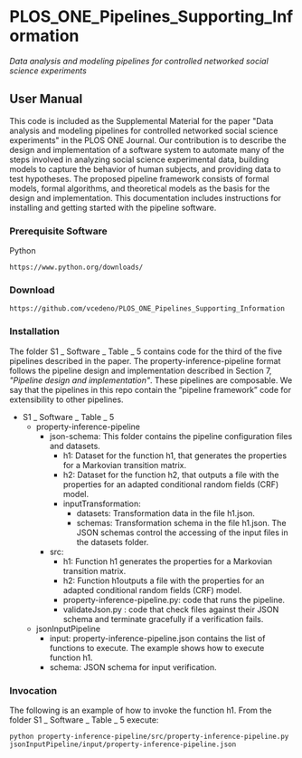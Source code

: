 # PLOS_ONE_Pipelines_Supporting_Information
_Data analysis and modeling pipelines for controlled networked social science experiments_

## User Manual
This code is included as the Supplemental Material for the paper "Data analysis and modeling pipelines for controlled networked social science experiments" in the PLOS ONE Journal.
Our contribution is to describe the design and implementation of a software system 
to automate many of the steps involved in analyzing social science experimental data, building models to capture the behavior of human subjects, and providing data to test hypotheses. 
The proposed pipeline framework consists of formal models, formal algorithms, and theoretical models as the basis for the design and implementation.
This documentation includes instructions for installing and getting started with the pipeline software.

### Prerequisite Software
Python
```
https://www.python.org/downloads/
```

### Download
```
https://github.com/vcedeno/PLOS_ONE_Pipelines_Supporting_Information
```

### Installation
The folder S1 _ Software _ Table _ 5 contains code for the third of the five pipelines described in the paper.
The property-inference-pipeline format follows the pipeline design and implementation
described in Section 7, _"Pipeline design and implementation"_. These pipelines are
composable.
We say that the pipelines in this repo contain the “pipeline framework” code for extensibility to other pipelines.

* S1 _ Software _ Table _ 5 
  * property-inference-pipeline
    * json-schema: This folder contains the pipeline configuration files and datasets. 
      * h1: Dataset for the function h1, that generates the properties for a Markovian transition matrix.
      * h2: Dataset for the function h2, that outputs a file with the properties for an adapted conditional random fields (CRF) model.
      * inputTransformation: 
   	    * datasets: Transformation data in the file h1.json.
   	    * schemas: Transformation schema in the file h1.json. The JSON schemas control the accessing of the input files in the datasets folder.
    * src: 
      * h1: Function h1 generates the properties for a Markovian transition matrix.
      * h2: Function h1outputs a file with the properties for an adapted conditional random fields (CRF) model.
      * property-inference-pipeline.py: code that runs the pipeline.
      * validateJson.py : code that check files against their JSON schema and terminate
gracefully if a verification fails.
  * jsonInputPipeline
    * input: property-inference-pipeline.json contains the list of functions to execute. The example shows how to execute function h1.
    * schema: JSON schema for input verification. 
  
### Invocation
The following is an example of how to invoke the function h1.
From the folder S1 _ Software _ Table _ 5 execute:
```
python property-inference-pipeline/src/property-inference-pipeline.py jsonInputPipeline/input/property-inference-pipeline.json
```


